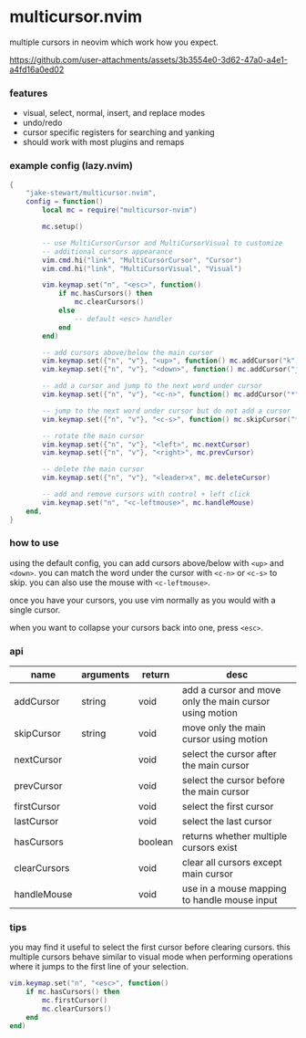 # multicursor.nvim

multiple cursors in neovim which work how you expect.

https://github.com/user-attachments/assets/3b3554e0-3d62-47a0-a4e1-a4fd16a0ed02

### features

- visual, select, normal, insert, and replace modes
- undo/redo
- cursor specific registers for searching and yanking
- should work with most plugins and remaps

### example config (lazy.nvim)

```lua
{
    "jake-stewart/multicursor.nvim",
    config = function()
        local mc = require("multicursor-nvim")

        mc.setup()

        -- use MultiCursorCursor and MultiCursorVisual to customize
        -- additional cursors appearance
        vim.cmd.hi("link", "MultiCursorCursor", "Cursor")
        vim.cmd.hi("link", "MultiCursorVisual", "Visual")

        vim.keymap.set("n", "<esc>", function()
            if mc.hasCursors() then
                mc.clearCursors()
            else
                -- default <esc> handler
            end
        end)

        -- add cursors above/below the main cursor
        vim.keymap.set({"n", "v"}, "<up>", function() mc.addCursor("k") end)
        vim.keymap.set({"n", "v"}, "<down>", function() mc.addCursor("j") end)

        -- add a cursor and jump to the next word under cursor
        vim.keymap.set({"n", "v"}, "<c-n>", function() mc.addCursor("*") end)

        -- jump to the next word under cursor but do not add a cursor
        vim.keymap.set({"n", "v"}, "<c-s>", function() mc.skipCursor("*") end)

        -- rotate the main cursor
        vim.keymap.set({"n", "v"}, "<left>", mc.nextCursor)
        vim.keymap.set({"n", "v"}, "<right>", mc.prevCursor)

        -- delete the main cursor
        vim.keymap.set({"n", "v"}, "<leader>x", mc.deleteCursor)

        -- add and remove cursors with control + left click
        vim.keymap.set("n", "<c-leftmouse>", mc.handleMouse)
    end,
}
```

### how to use

using the default config, you can add cursors above/below with `<up>` and `<down>`.
you can match the word under the cursor with `<c-n>` or `<c-s>` to skip.
you can also use the mouse with `<c-leftmouse>`.

once you have your cursors, you use vim normally as you would with a single cursor.

when you want to collapse your cursors back into one, press `<esc>`.


### api
| name         | arguments | return  | desc                                                    |
| ------------ | --------- | ------- | ------------------------------------------------------- |
| addCursor    | string    | void    | add a cursor and move only the main cursor using motion |
| skipCursor   | string    | void    | move only the main cursor using motion                  |
| nextCursor   |           | void    | select the cursor after the main cursor                 |
| prevCursor   |           | void    | select the cursor before the main cursor                |
| firstCursor  |           | void    | select the first cursor                                 |
| lastCursor   |           | void    | select the last cursor                                  |
| hasCursors   |           | boolean | returns whether multiple cursors exist                  |
| clearCursors |           | void    | clear all cursors except main cursor                    |
| handleMouse  |           | void    | use in a mouse mapping to handle mouse input            |


### tips

you may find it useful to select the first cursor before clearing cursors.
this multiple cursors behave similar to visual mode when performing operations where it jumps to the first line of your selection.

```lua
vim.keymap.set("n", "<esc>", function()
    if mc.hasCursors() then
        mc.firstCursor()
        mc.clearCursors()
    end
end)
```
